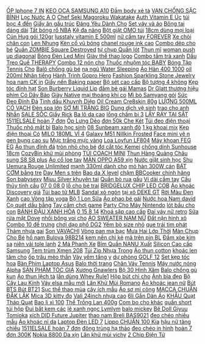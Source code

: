 [ ỐP Iphone 7 IN](https://cuahang7.github.io/p0/9/472/op-iphone-7-in-hinh-3d-mua-hang-online/) [ KEO OCA SAMSUNG A10](https://cuahang10.github.io/p0/19/569/keo-oca-samsung-a10-chinh-hang-mua-hang-online/) [ Đầm body xẻ tà](https://cuahang7.github.io/p0/36/533/dam-body-xe-ta-age2x-mua-hang-online/) [ VAN CHỐNG SẶC BÌNH](https://cuahang4.github.io/p0/145/375/van-chong-sac-binh-como-mua-hang-online/) [ Lọc Nước A O](https://cuahang5.github.io/p0/182/122/may-loc-nuoc-a-o-smith-m2-mua-hang-online/) [ Chef Seki Magoroku Wakatake](https://cuahang7.github.io/p0/31/85/dao-chef-seki-magoroku-wakatake-kai-18cm-mua-hang-online/) [Auth Vitamin E Úc](https://cuahang7.github.io/p0/17/161/auth-vitamin-e-uc-mua-hang-online/) [ túi bọc 4 đến](https://cuahang5.github.io/p0/169/942/combo-100-tui-boc-4-den-5-quyen-one-piece-conan-mua-hang-online/) [ Giấy ăn gấu trúc](https://cuahang7.github.io/p0/13/974/giay-an-gau-truc-sipiao-mua-hang-online/) [ Đáng Yêu Dành Cho](https://cuahang10.github.io/p0/29/743/vo-cotton-hoa-tiet-dang-yeu-danh-cho-nu-mua-hang-online/) [Set váy và áo](https://cuahang4.github.io/p0/119/331/set-vay-va-ao-mua-hang-online/) [ Bông tai dáng dài](https://cuahang4.github.io/p0/117/473/bong-tai-dang-dai-boho-mua-hang-online/) [ Tất bóng rổ NBA](https://cuahang10.github.io/p0/27/732/tat-bong-ro-nba-co-trung-mua-hang-online/) [Kệ đa năng](https://cuahang10.github.io/p0/23/415/ke-da-nang-mua-hang-online/) [ Bột giặt OMO túi](https://cuahang4.github.io/p0/103/835/bot-giat-omo-tui-400g-mua-hang-online/) [ 18cm dùng mọi loại](https://cuahang7.github.io/p0/35/343/chao-chong-dinh-sau-long-18cm-dung-moi-loai-bep-mua-hang-online/) [ Cún Hug gói 120gr](https://cuahang7.github.io/p0/5/885/pate-cho-cun-hug-goi-120gr-vi-ngau-nhien-mua-hang-online/) [ lusstaly vitamin E 500ml](https://cuahang5.github.io/p0/198/569/cap-goi-xa-lusstaly-vitamin-e-500ml-800ml-mua-hang-online/) [ nữ cầm tay FOREVER](https://cuahang4.github.io/p0/143/723/vibop-nu-cam-tay-forever-young-dang-dai-phong-cach-han-quoc-mua-hang-online/) [ Xe chòi chân con](https://cuahang5.github.io/p0/163/934/xe-choi-chan-con-ong-mua-hang-online/) [Len Nhung](https://cuahang4.github.io/p0/141/352/len-nhung-mua-hang-online/) [ Kèn cổ vũ bóng](https://cuahang4.github.io/p0/143/378/ken-co-vu-bong-da-mua-hang-online/) [ chanel rouge ink cao](https://cuahang7.github.io/p0/1/133/son-chanel-rouge-ink-cao-cap-mua-hang-online/) [ Combo dép cho bé](https://cuahang7.github.io/p0/32/970/combo-dep-cho-be-700-mua-hang-online/) [ Quần ZOMBIE Square Destroyed](https://cuahang4.github.io/p0/124/720/quan-zombie-square-destroyed-jeans-in-blue-6471-mua-hang-online/) [ tự chụp Quần lót](https://cuahang5.github.io/p0/187/155/anh-tu-chup-quan-lot-doi-cap-sexy-mua-hang-online/) [Thun mĩ](https://cuahang4.github.io/p0/130/343/thun-mi-mua-hang-online/) [ woman push up diagonal](https://cuahang5.github.io/p0/182/934/sexy-bikini-woman-push-up-diagonal-swimsuit-mua-hang-online/) [ Bóng Đèn Led Mini](https://cuahang5.github.io/p0/167/325/bong-den-led-mini-e14-mua-hang-online/) [ Giày thể thao logo](https://cuahang4.github.io/p0/102/695/giay-the-thao-logo-bangtan-mau-tim-mua-hang-online/) [Combo tắm trà xanh](https://cuahang4.github.io/p0/128/324/combo-tam-tra-xanh-mua-hang-online/) [ Dầu Treo Quế THERAPY](https://cuahang4.github.io/p0/100/423/tinh-dau-treo-que-therapy-7ml-mua-hang-online/) [ Combo 12 nón cho](https://cuahang10.github.io/p0/10/778/combo-12-non-cho-khach-mua-hang-online/) [ Thuốc nhuộm tóc BABY](https://cuahang7.github.io/p0/29/977/thuoc-nhuom-toc-baby-blue-mua-hang-online/) [ Bóng Tập Tennis Cho](https://cuahang10.github.io/p0/24/621/bong-tap-tennis-cho-be-mua-hang-online/) [ Balô chống gù bé](https://cuahang7.github.io/p0/36/125/balo-chong-gu-be-trai-mua-hang-online/) [ nạ ngủ Water Sleeping](https://cuahang4.github.io/p0/139/204/minisize-mat-na-ngu-water-sleeping-mask-laneige-15ml-mua-hang-online/) [Áo Hàn 400 1000](https://cuahang5.github.io/p0/198/837/ao-han-400-1000-mua-hang-online/) [ oil 200ml Nhãn tiếng](https://cuahang5.github.io/p0/173/120/tinh-dau-bio-oil-200ml-nhan-tieng-anh-mua-hang-online/) [ Hành Trình Gopro Hero](https://cuahang12.github.io/p0/113/258/op-silicon-bao-ve-camera-hanh-trinh-gopro-hero-9-mua-hang-online/) [ Fashion Sparkling Stone Jewelry](https://cuahang7.github.io/p0/15/152/fashion-sparkling-stone-jewelry-bracelet-for-women-mua-hang-online/) [ hoa nam CK in](https://cuahang12.github.io/p0/101/575/nuoc-hoa-nam-ck-in-2u-him-100ml-mua-hang-online/) [Giấy nến Baking paper](https://cuahang4.github.io/p0/118/560/giay-nen-baking-paper-mua-hang-online/) [ Bộ sét cao cấp](https://cuahang5.github.io/p0/165/995/bo-set-cao-cap-cho-be-trai-mua-hang-online/) [Bộ tượng 4 không](https://cuahang4.github.io/p0/112/728/bo-tuong-4-khong-mua-hang-online/) [ Kẹp tóc đính hạt](https://cuahang7.github.io/p0/14/421/kep-toc-dinh-hat-pk41-mua-hang-online/) [ Son Burberry Liquid Lip](https://cuahang10.github.io/p0/12/691/son-burberry-liquid-lip-velvet-mua-hang-online/) [ đầm bé gái Mamas](https://cuahang4.github.io/p0/118/393/vay-dam-be-gai-mamas-papas-mua-hang-online/) [ Dr Glatt thương hiệu](https://cuahang5.github.io/p0/185/238/may-day-tinh-chat-va-tay-te-bao-chet-ultras-20-4-trong-1-hang-chinh-hang-dr-glatt-thuong-hieu-duc-mua-hang-online/) [ phím Có Dây Bảo](https://cuahang7.github.io/p0/1/782/ban-phim-gaming-e-dra-ek387-pro-cherry-co-87-phim-co-day-bao-hanh-24-thang-mua-hang-online/) [Giày Native](https://cuahang4.github.io/p0/110/145/giay-native-mua-hang-online/) [ mại thoáng khí co](https://cuahang7.github.io/p0/41/632/diu-vai-sling-cho-em-be-chinh-size-0-24-thang-diu-em-be-mem-mai-thoang-khi-co-gian-mua-hang-online/) [ Mì bò Samyang gói](https://cuahang7.github.io/p0/15/124/mi-bo-samyang-goi-120g-mua-hang-online/) [ Sức Đeo Đính Đá](https://cuahang5.github.io/p0/163/724/xiaoboacc-vong-tay-trang-suc-deo-dinh-da-nhan-tao-phong-cach-han-quoc-mua-hang-online/) [ Tinh dầu Khuynh Diệp](https://cuahang4.github.io/p0/127/625/tinh-dau-khuynh-diep-50ml-mua-hang-online/) [ Oil Cream Cre8skin 80g](https://cuahang4.github.io/p0/123/274/kem-ca-hoi-salmon-oil-cream-cre8skin-80g-han-quoc-mua-hang-online/) [ LƯỢNG 500ML CÓ VẠCH](https://cuahang10.github.io/p0/14/936/ca-dong-dinh-luong-500ml-co-vach-chia-mua-hang-online/) [Đèn spa lớn](https://cuahang4.github.io/p0/139/138/den-spa-lon-mua-hang-online/) [ SƠ MI TRẮNG BIG](https://cuahang7.github.io/p0/34/962/so-mi-trang-big-size-60-90kg-mua-hang-online/) [Dung dịch vệ sinh](https://cuahang7.github.io/p0/9/446/dung-dich-ve-sinh-mua-hang-online/) [ trao cho anh Nhẫn](https://cuahang7.github.io/p0/37/562/hay-trao-cho-anh-nhan-son-tung-mua-hang-online/) [ SALE SỐC Giầy Rick](https://cuahang7.github.io/p0/0/510/sale-socgiay-rick-owens-mua-hang-online/) [ Ba lô da cao](https://cuahang5.github.io/p0/182/704/ba-lo-da-cao-cap-mua-hang-online/) [ lồng chấm bi 3](https://cuahang7.github.io/p0/40/547/cap-long-cham-bi-3-ngan-mua-hang-online/) [LẤY RÁY TAI SẮT](https://cuahang7.github.io/p0/45/518/lay-ray-tai-sat-mua-hang-online/) [ 1511ELSALE hoàn 7 đơn](https://cuahang7.github.io/p0/23/168/ma-1511elsale-hoan-7-don-300k-sac-danh-cho-macbook-pro-13-a1435-60w-mua-hang-online/) [Ốp Lưng Dẻo](https://cuahang10.github.io/p0/21/783/op-lung-deo-mua-hang-online/) [ đơn 50k Che Két](https://cuahang4.github.io/p0/140/157/ma-11lssale-giam-100-don-50k-che-ket-nuoc-vario-ab-sh-2-lop-tem-titan-mua-hang-online/) [Túi đeo điện thoại](https://cuahang5.github.io/p0/191/466/tui-deo-dien-thoai-mua-hang-online/) [ Thuốc nhỏ mắt bi](https://cuahang4.github.io/p0/142/848/thuoc-nho-mat-bi-o-mua-hang-online/) [Balo học sinh](https://cuahang12.github.io/p0/123/745/balo-hoc-sinh-mua-hang-online/) [ 08 Sunbeam xanh đỏ](https://cuahang5.github.io/p0/187/969/but-gel-08-sunbeam-xanh-do-den-mua-hang-online/) [1 kg khoai mix](https://cuahang5.github.io/p0/164/25/1-kg-khoai-mix-mua-hang-online/) [ Kẹp điện thoại Có](https://cuahang7.github.io/p0/35/906/gay-tripod-3-chan-3110-kep-dien-thoai-co-remote-bluetooth-chup-anhgia-do-dien-thoai-3110-phu-kien-tomato-mua-hang-online/) [ MILO 180ML VỈ 4](https://cuahang5.github.io/p0/189/347/sua-milo-180ml-vi-4-hop-mua-hang-online/) [ Galaxy M51 Nillkin Frosted](https://cuahang7.github.io/p0/17/834/op-lung-galaxy-m51-nillkin-frosted-shield-mua-hang-online/) [ Face mini yê n](https://cuahang7.github.io/p0/42/78/face-mini-yen-mach-nghe-tay-pb-mua-hang-online/) [ gen bụng cao su](https://cuahang4.github.io/p0/109/657/gen-bung-cao-su-non-ko-gan-mua-hang-online/) [Mực trắng mực vàng](https://cuahang4.github.io/p0/139/162/muc-trang-muc-vang-mua-hang-online/) [Loa Loyfun LF804](https://cuahang7.github.io/p0/42/826/loa-loyfun-lf804-mua-hang-online/) [ Máy khoan FEG EG](https://cuahang4.github.io/p0/146/130/may-khoan-feg-eg-516-mua-hang-online/) [Áo thun đính đá](https://cuahang12.github.io/p0/113/179/ao-thun-dinh-da-mua-hang-online/) [ tròn nhỏ cho bé](https://cuahang5.github.io/p0/196/716/ban-chai-dau-tron-nho-cho-be-cua-tepe-thuy-dien-mua-hang-online/) [ đơ cắt tóc Kemei](https://cuahang4.github.io/p0/119/120/tong-do-cat-toc-kemei-9020-mua-hang-online/) [ chống dính Sunhouse 18cm](https://cuahang5.github.io/p0/175/666/chao-chong-dinh-sunhouse-18cm-sieu-ben-mua-hang-online/) [ CozyBin khử mùi phòng](https://cuahang12.github.io/p0/101/553/sap-thom-phong-cozybin-khu-mui-phong-ngu-nha-ve-sinh-toilet-o-to-voi-4-mui-huong-tu-nhien-190g-mua-hang-online/) [TÚI COACH MINI](https://cuahang7.github.io/p0/38/793/tui-coach-mini-mua-hang-online/) [ Thun Hàng Quảng Châu](https://cuahang5.github.io/p0/168/206/ao-thun-hang-quang-chau-unisex-mua-hang-online/) [ sung S8 S8 plus](https://cuahang7.github.io/p0/38/554/op-sam-sung-s8s8-pluss8plus-mua-hang-online/) [ Áo cổ loe tay](https://cuahang5.github.io/p0/173/918/ao-co-loe-tay-lung-mua-hang-online/) [MÀN OPPO A59 xịn](https://cuahang12.github.io/p0/111/162/man-oppo-a59-xin-mua-hang-online/) [ Nước giặt sinh học](https://cuahang7.github.io/p0/28/658/nuoc-giat-sinh-hoc-greenlife-mua-hang-online/) [ Shu Uemura Rouge Unlimited](https://cuahang7.github.io/p0/45/251/bill-duty-free-son-shu-vo-den-chu-do-shu-uemura-rouge-unlimited-amplified-matte-mua-hang-online/) [ mạnh 330ml dành cho](https://cuahang10.github.io/p0/24/912/nuoc-tay-loc-may-sieu-manh-330ml-danh-cho-tho-mua-hang-online/) [ mỏ hàn 300W cán](https://cuahang7.github.io/p0/22/275/mo-han-300w-can-go-mua-hang-online/) [BÁT CƠM bằng tre](https://cuahang5.github.io/p0/197/887/bat-com-bang-tre-mua-hang-online/) [ Day Men s trên](https://cuahang4.github.io/p0/122/806/date-2022one-a-day-mens-tren-50-tuoi-mua-hang-online/) [ Bao da X level](https://cuahang4.github.io/p0/149/767/bao-da-x-level-fibcolor-danh-cho-iphone-78-mua-hang-online/) [ chậm BBCooker chính hãng](https://cuahang5.github.io/p0/189/940/ma-11elsale-hoan-7-don-300k-freeship-noi-nau-cham-bbcooker-chinh-hang-15l35l-bao-hanh-12-thang-mua-hang-online/) [Son babysexy](https://cuahang4.github.io/p0/119/75/son-babysexy-mua-hang-online/) [ Miuu Silver khuyên tai](https://cuahang4.github.io/p0/133/863/bong-tai-nu-miuu-silver-khuyen-tai-bac-2-ngoi-sao-nho-staries-earrings-mua-hang-online/) [ Quần bò rua gấu](https://cuahang10.github.io/p0/3/815/quan-bo-rua-gau-dho0619-mua-hang-online/) [Ví dài cầm tay](https://cuahang4.github.io/p0/139/519/vi-dai-cam-tay-mua-hang-online/) [ Cầu thủy tinh cầu](https://cuahang5.github.io/p0/194/640/cau-thuy-tinh-cau-pha-le-cau-trai-dat-mua-hang-online/) [ 07 0 08 0](https://cuahang4.github.io/p0/136/9/mi-lua-fan-6d-hop-200-fan-soi-007-008-010-mua-hang-online/) [ lỗ cho bé trai](https://cuahang7.github.io/p0/16/428/combo-3-bo-ba-lo-cho-be-trai-be-gai-mua-hang-online/) [ BRIDGELUX CHIP LED COB](https://cuahang10.github.io/p0/19/628/bridgelux-chip-led-cob-50w-vang-3200k-mua-hang-online/) [ Áo khoác Discovery giá](https://cuahang4.github.io/p0/115/647/ao-khoac-discovery-gia-re-mua-hang-online/) [Túi bao tử MLB](https://cuahang7.github.io/p0/43/705/tui-bao-tu-mlb-mua-hang-online/) [Sandal xỏ ngón](https://cuahang4.github.io/p0/137/176/sandal-xo-ngon-mua-hang-online/) [ tại xô DEKE GT](https://cuahang12.github.io/p0/100/508/ma-1511elsale-hoan-7-don-300k-may-giat-mini-tai-xo-deke-gt-16ac-tiet-kiem-dien-co-hen-gio-va-dao-chieu-mua-hang-online/) [ Rời Màu Đen Xanh](https://cuahang7.github.io/p0/44/368/yem-bau-roi-mau-den-xanh-duoi-ca-40-85kg-mua-hang-online/) [ cao Vòng tập yoga](https://cuahang12.github.io/p0/125/785/vong-ho-tro-tap-yoga-chuyen-dung-chat-luong-cao-vong-tap-yoga-myring-han-quoc-mua-hang-online/) [ Bộ 1 Lon Sữa](https://cuahang4.github.io/p0/106/326/tang-chau-rua-mat-hinh-con-bo-bo-1-lon-sua-bot-enfagrow-a2-neuropro-3-cho-tre-tu-1-6tuoi-350g-mua-hang-online/) [Áo phao bé gái](https://cuahang4.github.io/p0/105/748/ao-phao-be-gai-mua-hang-online/) [ Nước hoa Nam david](https://cuahang4.github.io/p0/124/473/nuoc-hoa-nam-david-beckham-mua-hang-online/) [ Cọ quét dầu bằng](https://cuahang7.github.io/p0/20/880/co-quet-dau-bang-silicon-mua-hang-online/) [ Tay cầm chơi game](https://cuahang5.github.io/p0/196/191/tay-cam-choi-game-w-10-w11-mua-hang-online/) [ Party Cho Máy Nintendo](https://cuahang7.github.io/p0/9/487/game-super-mario-party-cho-may-nintendo-switch-mua-hang-online/) [ lót bầu cho con](https://cuahang5.github.io/p0/173/467/ao-lot-bau-cho-con-bu-nang-nguc-chong-chay-se-thoi-trang-tien-loi-gia-re-cao-cap-damoba-lt04-mua-hang-online/) [ BÁNH ĐẬU XANH HÒA](https://cuahang7.github.io/p0/1/111/banh-dau-xanh-hoa-an-trong-luong-mua-hang-online/) [ 0 15 8 14](https://cuahang5.github.io/p0/191/520/mi-khay-noi-volum-classic-c-015-8-14-mm-mua-hang-online/) [Khoá sập cao cấp](https://cuahang7.github.io/p0/49/346/khoa-sap-cao-cap-mua-hang-online/) [ Đai váy nữ retro](https://cuahang10.github.io/p0/27/738/dai-vay-nu-retro-hoa-hong-mua-hang-online/) [Sữa rửa mặt Dove](https://cuahang5.github.io/p0/153/767/sua-rua-mat-dove-mua-hang-online/) [ nhồi bông voi cho](https://cuahang7.github.io/p0/16/398/thu-nhoi-bong-voi-cho-be-mua-hang-online/) [ÁO SWEATER NAM NỮ](https://cuahang7.github.io/p0/44/947/ao-sweater-nam-nu-mua-hang-online/) [Đất nặn hình xô](https://cuahang12.github.io/p0/122/753/dat-nan-hinh-xo-mua-hang-online/) [ Combo 10 đế trưng](https://cuahang4.github.io/p0/138/190/combo-10-de-trung-vong-tay-mua-hang-online/) [ chơi dạo phố DG2](https://cuahang7.github.io/p0/48/229/dep-sandal-2-quai-ngang-nam-nu-ca-tinh-loai-1-di-choi-dao-pho-dg2-sieu-em-chan-hot-hit-mua-hang-online/) [Yếm bò size nhỏ](https://cuahang4.github.io/p0/144/592/yem-bo-size-nho-mua-hang-online/) [ que trái tim phát](https://cuahang7.github.io/p0/43/289/que-trai-tim-phat-sang-mua-hang-online/) [Thảm nhựa gai](https://cuahang5.github.io/p0/175/488/tham-nhua-gai-mua-hang-online/) [Son VAVACHI](https://cuahang5.github.io/p0/192/950/son-vavachi-mua-hang-online/) [ Vòng pan mạ bạc](https://cuahang7.github.io/p0/45/63/vong-pan-ma-bac-925-mua-hang-online/) [ Mưa Hai Lớp Thời](https://cuahang10.github.io/p0/2/406/ao-mua-hai-lop-thoi-trang-the-thao-ngoai-troi-mua-hang-online/) [Màn Chụp Cho Bé](https://cuahang7.github.io/p0/12/501/man-chup-cho-be-mua-hang-online/) [ hồ nam Bulova 98B214](https://cuahang7.github.io/p0/48/727/dong-ho-nam-bulova-98b214-40mm-mua-hang-online/) [ kem nền chì kẻ](https://cuahang5.github.io/p0/177/801/bo-my-pham-sace-lady-son-moibut-ke-matkem-nenchi-ke-chan-maybang-phan-matmascaramut-tan-phan-nen-chat-luong-mua-hang-online/) [ mã trên pin BL](https://cuahang5.github.io/p0/164/358/pin-nokia-ma-tren-pin-bl-4b-mua-hang-online/) [ Đầm xòe kim sa](https://cuahang5.github.io/p0/175/41/dam-xoe-kim-sa-luoi-mua-hang-online/) [ niên vải tole lanh](https://cuahang5.github.io/p0/193/641/bo-dai-bong-trung-nien-vai-tolelanh-mat-min-mua-hang-online/) [ 2 Má Phanh Xe](https://cuahang4.github.io/p0/124/555/2-ma-phanh-xe-dap-leo-nui-mua-hang-online/) [ Bỉm Quần NANU Xuất](https://cuahang12.github.io/p0/126/441/bim-quan-nanu-xuat-nhat-combo-m50l50xl50xxl50-mua-hang-online/) [ Silicon Cao cấp Samsung](https://cuahang7.github.io/p0/25/622/op-silicon-cao-cap-samsung-a70-mua-hang-online/) [Tem trùm Xmen 208](https://cuahang7.github.io/p0/34/926/tem-trum-xmen-208-mua-hang-online/) [ Túi Zip Nhựa Trong](https://cuahang5.github.io/p0/196/806/set-100-tui-zip-nhua-trong-4x6cm-mua-hang-online/) [Áo thun cotton](https://cuahang7.github.io/p0/31/271/ao-thun-cotton-mua-hang-online/) [ khoác len tăm cho](https://cuahang12.github.io/p0/119/813/ao-khoac-len-tam-cho-be-trai-gai-8-18kg-mua-hang-online/) [ ốp trâu mèo thần](https://cuahang4.github.io/p0/138/520/op-trau-meo-than-tai-mua-hang-online/) [ Váy yếm tầng y](https://cuahang12.github.io/p0/104/432/vay-yem-tang-y-hinh-mua-hang-online/) [ dự phòng GOLF 12](https://cuahang4.github.io/p0/141/462/pin-du-phong-golf-12000-mah-edge-12-mua-hang-online/) [ Set kẹp tóc hoa](https://cuahang10.github.io/p0/9/85/set-kep-toc-hoa-qua-mau-mua-hang-online/) [ Bàn Phím Laptop Asus](https://cuahang10.github.io/p0/24/443/ban-phim-laptop-asus-x541-mua-hang-online/) [Balo thời trang](https://cuahang12.github.io/p0/116/774/balo-thoi-trang-mua-hang-online/) [Chân Váy Tennis](https://cuahang5.github.io/p0/168/771/chan-vay-tennis-mua-hang-online/) [ Máy nước nóng Alpha](https://cuahang5.github.io/p0/174/830/may-nuoc-nong-alpha-as2e-mua-hang-online/) [ SẢN PHẨM TÓC GIẢ](https://cuahang10.github.io/p0/15/511/xa-hang-tong-hop-san-pham-toc-gia-giam-gia-mua-hang-online/) [Xương Gnawlers](https://cuahang4.github.io/p0/135/778/xuong-gnawlers-mua-hang-online/) [ Bộ 30 Hình Xăm](https://cuahang7.github.io/p0/26/908/bo-30-hinh-xam-dan-tam-thoi-chong-tham-nuoc-mua-hang-online/) [ Balo chống gù kun](https://cuahang7.github.io/p0/9/951/balo-chong-gu-kun-balo-kun-cho-be-mua-hang-online/) [ Áo thun lệch tà](https://cuahang4.github.io/p0/126/151/ao-thun-lech-ta-cao-thap-mua-hang-online/) [ lần dùng Whey Rule1](https://cuahang4.github.io/p0/114/984/rule-1-protein-whey-protein-thuy-phan-cao-cap-r1-protein-hop-5lbs-23kg-76-lan-dung-whey-rule1-co-tem-chinh-hang-mua-hang-online/) [ Hộp bút chì cho](https://cuahang7.github.io/p0/26/124/hop-but-chi-cho-be-mua-hang-online/) [Ảnh bìa đẹp](https://cuahang7.github.io/p0/29/737/anh-bia-dep-mua-hang-online/) [ Bộ Cây Lau Kính](https://cuahang5.github.io/p0/192/533/bo-cay-lau-kinh-gat-nuoc-kieng-homeinno-can-dai-1m4-2-dau-roidau-2-trong-1-mua-hang-online/) [Váy elsa mẫu mới](https://cuahang12.github.io/p0/117/152/vay-elsa-mau-moi-mua-hang-online/) [ Lăn Khử Mùi Romano](https://cuahang4.github.io/p0/144/839/lan-khu-mui-romano-50ml-mua-hang-online/) [Áo khoác jean nữ](https://cuahang5.github.io/p0/181/976/ao-khoac-jean-nu-mua-hang-online/) [ Bút BTS Bút BT21](https://cuahang5.github.io/p0/193/227/but-bts-but-bt21-kpop-mua-hang-online/) [ Sục thể thao mùa](https://cuahang5.github.io/p0/183/74/suc-the-thao-mua-he-mua-hang-online/) [cây ích mẫu](https://cuahang7.github.io/p0/36/946/cay-ich-mau-mua-hang-online/) [ Áo sơ mi công](https://cuahang4.github.io/p0/139/291/ao-so-mi-cong-so-mua-hang-online/) [ MACCA CHUẨN ĐẮK LẮK](https://cuahang7.github.io/p0/32/136/macca-chuan-dak-lak-500g-mua-hang-online/) [ Mica 3D kitty đo](https://cuahang10.github.io/p0/19/789/tranh-mica-3d-kitty-do-chieu-cao-mua-hang-online/) [ Vali 24inch nhựa cao](https://cuahang7.github.io/p0/44/138/vali-24inch-nhua-cao-cap-mua-hang-online/) [ 6li Gắn Dàn Áo](https://cuahang7.github.io/p0/43/7/oc-titan-4li-5li-6li-gan-dan-ao-cac-loai-xe-mua-hang-online/) [ KHẨU Quạt Tháp Quạt](https://cuahang5.github.io/p0/188/847/hang-nhap-khau-quat-thapquat-dung-xiaomi-mijia-dc-inverter-tower-fan-bpts01dm-bh-chinh-hang-mua-hang-online/) [ Bao lì xì 100](https://cuahang7.github.io/p0/5/380/bao-li-xi-100-bao-mua-hang-online/) [ Thể Trồng Lan 400g](https://cuahang5.github.io/p0/169/411/vo-thong-trong-lan-gia-the-trong-lan-400g-500g-mua-hang-online/) [Com bo cho khác](https://cuahang4.github.io/p0/142/522/com-bo-cho-khac-mua-hang-online/) [quần short túi hộp](https://cuahang4.github.io/p0/141/248/quan-short-tui-hop-mua-hang-online/) [ Đui bắt kem các](https://cuahang4.github.io/p0/121/885/dui-bat-kem-cac-mau-mua-hang-online/) [ lê xanh ngọc Lymlym](https://cuahang12.github.io/p0/122/176/day-chuyen-bac-nu-hanh-tinh-aurora-pha-le-xanh-ngoc-lymlym-silver-bac-925-cao-cap-mua-hang-online/) [balo mickey](https://cuahang7.github.io/p0/46/262/balo-mickey-mua-hang-online/) [ Bê Doll Giyuu Tomioka](https://cuahang10.github.io/p0/0/83/bup-be-doll-giyuu-tomioka-kimetsu-no-yaiba-mua-hang-online/) [ xích DID Future Jupiter](https://cuahang7.github.io/p0/36/695/nhong-xich-did-future-jupitersirius-yamaha-mua-hang-online/) [ thao nam Breli BAS9021](https://cuahang10.github.io/p0/19/873/ao-thun-the-thao-nam-breli-bas9021-1m-wt-mua-hang-online/) [ đeo chéo nhiều mẫu](https://cuahang5.github.io/p0/188/816/tui-tote-vai-bo-dung-do-canvas-deo-cheo-nhieu-mau-phong-cach-han-quoc-cao-cap-mua-hang-online/) [ Áo khoác nỉ da](https://cuahang4.github.io/p0/148/150/ao-khoac-ni-da-ca-dang-bom-mua-hang-online/) [ Laptop Đèn LED 7](https://cuahang5.github.io/p0/168/88/chuot-may-vi-tinh-pc-laptop-den-led-7-mau-co-day-logitech-g402-chuot-gaming-mouse-chuyen-game-lam-viec-van-phong-mua-hang-online/) [ Lippo CHUẨN 100 Kia](https://cuahang7.github.io/p0/15/45/lippo-chuan-100-kia-soluto-mua-hang-online/) [ hậu nữ tăng chiều](https://cuahang4.github.io/p0/140/374/ma-11fashionsale1-giam-10000-don-50000-dep-quai-hau-sandal-quai-hau-nu-tang-chieu-cao-d21-mua-hang-online/) [ 1511ELSALE hoàn 7 đơn](https://cuahang7.github.io/p0/38/279/ma-1511elsale-hoan-7-don-300k-man-hinh-zenfone-3s-max-zc521tl-mua-hang-online/) [ đông trùng hạ thảo](https://cuahang5.github.io/p0/185/456/chinh-hang-vien-nang-dong-trung-ha-thao-hector-100-lo-30-vien-x-250-mg-mua-hang-online/) [ đeo chéo in hình](https://cuahang12.github.io/p0/117/26/tui-deo-cheo-in-hinh-kute-mua-hang-online/) [ hoàn 7 đơn 300K](https://cuahang10.github.io/p0/24/247/ma-1511elsale-hoan-7-don-300k-bo-man-hinh-iphone-6s-plus-zin-mua-hang-online/) [ Nokia 8800 Da xịn](https://cuahang12.github.io/p0/101/968/mieng-dan-da-cho-may-nokia-8800-da-xin-phu-kien-mvm-mua-hang-online/) [ Lăn khử mùi vichy](https://cuahang7.github.io/p0/47/110/lan-khu-mui-vichy-50ml-mua-hang-online/) [ 2 Chip Điện Tử](https://cuahang4.github.io/p0/118/964/set-2-chip-dien-tu-ic-mc14551p2-mua-hang-online/) 